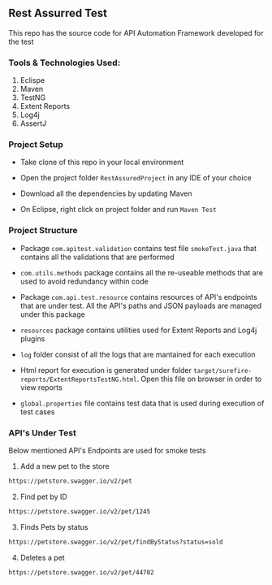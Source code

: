 ## Rest Assurred Test
This repo has the source code for API Automation Framework developed for the test


### Tools & Technologies Used:
1) Eclispe
2) Maven
3) TestNG
4) Extent Reports
5) Log4j
6) AssertJ


### Project Setup
- Take clone of this repo in your local environment

- Open the project folder `RestAssuredProject` in any IDE of your choice

- Download all the dependencies by updating Maven

- On Eclipse, right click on project folder and run `Maven Test`

### Project Structure

- Package `com.apitest.validation` contains test file `smokeTest.java` that contains all the validations that are performed

- `com.utils.methods` package contains all the re-useable methods that are used to avoid redundancy within code

- Package `com.api.test.resource` contains resources of API's endpoints that are under test. All the API's paths and JSON payloads are managed under this package

- `resources` package contains utilities used for Extent Reports and Log4j plugins

- `log` folder consist of all the logs that are mantained for each execution

- Html report for execution is generated under folder `target/surefire-reports/ExtentReportsTestNG.html`. Open this file on browser in order to view reports

- `global.properties` file contains test data that is used during execution of test cases


### API's Under Test

Below mentioned API's Endpoints are used for smoke tests

1) Add a new pet to the store
```bash
https://petstore.swagger.io/v2/pet
```

2) Find pet by ID
```bash
https://petstore.swagger.io/v2/pet/1245
```

3) Finds Pets by status
```bash
https://petstore.swagger.io/v2/pet/findByStatus?status=sold
```

4) Deletes a pet
```bash
https://petstore.swagger.io/v2/pet/44702
```


